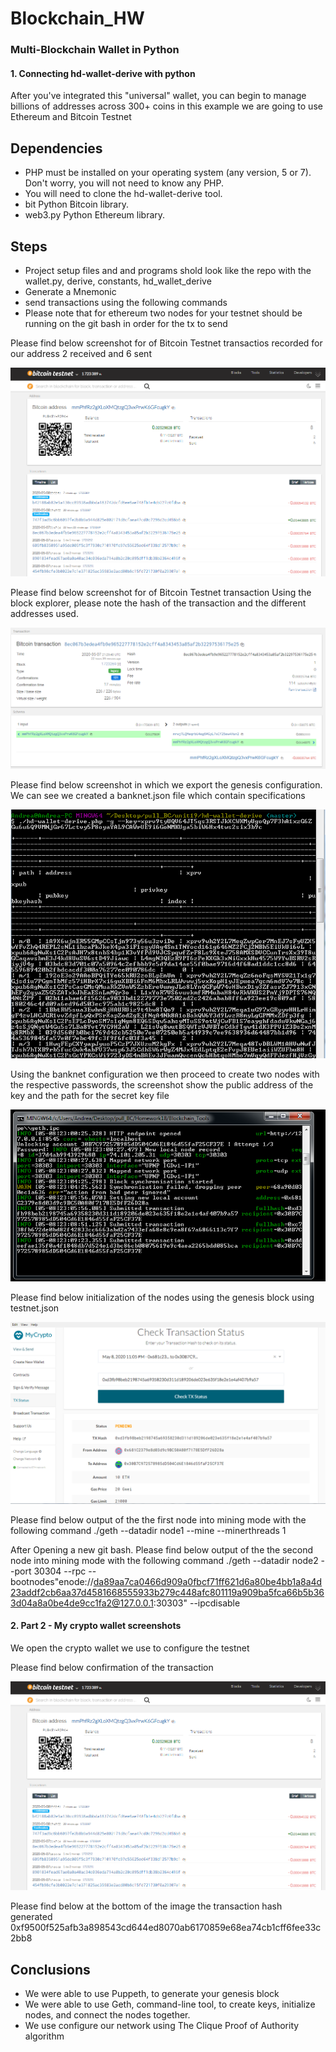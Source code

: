 # Blockchain_HW

###  Multi-Blockchain Wallet in Python
#### 1. Connecting hd-wallet-derive with python 
After you've integrated this "universal" wallet, you can begin to manage billions of addresses across 300+ coins in this example we are going to use Ethereum and Bitcoin Testnet

## Dependencies  
* PHP must be installed on your operating system (any version, 5 or 7). Don't worry, you will not need to know any PHP.
* You will need to clone the hd-wallet-derive tool.
* bit Python Bitcoin library.
* web3.py Python Ethereum library.

## Steps  
* Project setup files and and programs shold look like the repo with the wallet.py, derive, constants, hd_wallet_derive
* Generate a Mnemonic 
* send transactions using the following commands 
* Please note that for ethereum two nodes for your testnet should be running on the git bash in order for the tx to send 


Please find below screenshot for of Bitcoin Testnet transactios recorded for our address 2 received and 6 sent 

![table](https://github.com/andreaovelar/Blockchain_HW19/blob/master/images/Capture1.PNG "CLOSE")

Please find below screenshot for of Bitcoin Testnet transaction Using the block explorer, please note the hash of the transaction and the different addresses used.

![table](https://github.com/andreaovelar/Blockchain_HW19/blob/master/images/Capture.PNG "CLOSE")

Please find below screenshot in which we export the genesis configuration. We can see we created a banknet.json file which contain specifications

![table](https://github.com/andreaovelar/Blockchain_HW19/blob/master/images/Capture3.PNG "CLOSE")

Using the banknet configuration we then proceed to create two nodes with the respective passwords, the screenshot show the public address of the key and the path for the secret key file 

![table](https://github.com/andreaovelar/Blockchain_HW19/blob/master/images/Capture5.PNG "CLOSE")

Please find below initialization of the nodes using the genesis block using testnet.json

![table](https://github.com/andreaovelar/Blockchain_HW19/blob/master/images/Capture8.PNG "CLOSE")

Please find below output of the the first node into mining mode with the following command ./geth --datadir node1 --mine --minerthreads 1

After Opening a new git bash. Please find below output of the the second node into mining mode with the following command ./geth --datadir node2 --port 30304 --rpc --bootnodes"enode://da89aa7ca0466d909a0fbcf71ff621d6a80be4bb1a8a4d23addf2cb6aa37d4581668555933b279c448afc801119a909ba5fca66b5b363d04a8a0be4de9cc1fa2@127.0.0.1:30303" --ipcdisable 


#### 2. Part 2 - My crypto wallet screenshots

We open the crypto wallet we use to configure the testnet

Please find below confirmation of the transaction

![table](https://github.com/andreaovelar/Blockchain_HW19/blob/master/images/Capture1.PNG "CLOSE")

Please find below at the bottom of the image the transaction hash generated 0xf9500f525afb3a898543cd644ed8070ab6170859e68ea74cb1cff6fee33c2bb8  


## Conclusions 
* We were able to use Puppeth, to generate your genesis block
* We were able to use Geth, command-line tool, to create keys, initialize nodes, and connect the nodes together.
* We use configure our network using The Clique Proof of Authority algorithm
